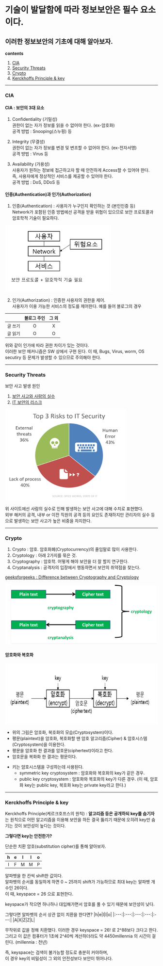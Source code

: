 기술이 발달함에 따라 정보보안은 필수 요소이다.
===================
이러한 정보보안의 기초에 대해 알아보자.
---------------
**contents**  
1. [CIA](#CIA)
2. [Security Threats](#Security-Threats)
3. [Crypto](#Crypto)
4. [Kerckhoffs Principle & key](#Kerckhoffs-Principle-&-key)  
***
### CIA
#### CIA : 보안의 3대 요소
1. Confidentiality (기밀성)  
  권한이 없는 자가 정보를 읽을 수 없어야 한다. (ex-암호화)  
  공격 방법 : Snooping(스누핑) 등
  
2. Integrity (무결성)  
  권한이 없는 자가 정보를 변경 및 변조할 수 없어야 한다. (ex-전자서명)  
  공격 방법 : Virus 등
  
3. Availability (가용성)  
  사용자가 원하는 정보에 접근하고자 할 때 안전하게 Access할 수 있어야 한다.   
  즉, 사용자에게 정상적인 서비스를 제공할 수 있어야 한다.  
  공격 방법 : DoS, DDoS 등
    
    
#### 인증(Authentication)과 인가(Authorization)
1. 인증(Authentication) : 사용자가 누구인지 확인하는 것 (본인인증 등)  
Network가 포함된 인증 방법에선 공격을 받을 위협이 있으므로 보안 프로토콜과 암호학적 기술이 필요하다.  
<img src="/assets/images/Security_Authentication.PNG" width="350" height="220">

2. 인가(Authorization) : 인증한 사용자의 권한을 제어.  
사용자가 이용 가능한 서비스의 정도를 제어한다. 
예를 들어 블로그의 경우  

|  |블로그 주인|그 외|
|:---:|:---:|:---:|
|글 쓰기|O|X|
|글 읽기|O|O|

위와 같이 인가에 따라 권한 차이가 있는 것이다.  
이러한 보안 메커니즘은 SW 상에서 구현 된다. 이 때, Bugs, Virus, worm, OS secutiry 등 문제가 발생할 수 있으므로 주의해야 한다.

***
### Security Threats
보안 사고 발생 원인  

1. [보안 사고와 사람의 실수](https://www.comparitech.com/blog/information-security/human-error-cybersecurity-stats/)  
2. [IT 보안의 리스크](https://www.f5.com/es_es/company/blog/halflings-dragons-and-ddos-attacks)

<img src="/assets/images/Security_HumanError.PNG" width="400" height="300">

위 사이트에선 사람의 실수로 인해 발생하는 보안 사고에 대해 수치로 표현했다.  
외부 해커의 공격, 내부 or 이전 직원의 공격 등의 요인도 존재하지만 관리자의 실수 등으로 발생하는 보안 사고가 높은 비중을 차지한다.   

***
### Crypto
1. Crypto : 암호. 암호화폐(Cryptocurrency)의 줄임말로 많이 사용한다.  
2. Cryptology : 아래 2가지를 묶은 것.
3. Cryptography :  암호학. 어떻게 해야 보안을 더 잘 할지 연구한다.
4. Cryptanalysis : 공격자의 입장에서 행동하면서 보안의 취약점을 찾는다.

[geeksforgeeks : Difference between Cryptography and Cryptology](https://www.geeksforgeeks.org/difference-between-cryptography-and-cryptology/)  

<img src="/assets/images/Security_Crypto.PNG" width="500" height="200">  


#### 암호화와 복호화  

<img src="/assets/images/Security_EncryptDecrypt.PNG" width="700" height="200">   

- 위의 그림은 암호화, 복호화의 모습(Cryptosystem)이다. 
- 평문(plaintext)을 암호화, 복호화할 땐 암호 알고리즘(Cipher) & 암호시스템(Cryptosystem)을 이용한다.  
- 평문을 암호화 한 결과를 암호문(ciphertext)이라고 한다.  
- 암호문을 복화화 한 결과는 평문이다.   

* 키는 암호시스템을 구성하는데 사용된다.
  * symmetric key cryptosystem : 암호화와 복호화의 key가 같은 경우.
  * public key cryptosystem : 암호화와 복호화의 key가 다른 경우. (이 때, 암호화 key는 public key, 복호화 key는 private key라고 한다.)

***

### Kerckhoffs Principle & key
Kerckhoffs Principle(케르크호프스의 원칙) : **알고리즘 등은 공개하되 key를 숨기자**는 원칙으로 어떤 알고리즘을 이용해 보안을 하든 결국 뚫리기 때문에 오히려 key만 숨기는 것이 보안성이 높다는 것이다. 


**그렇다면 key는 안전한가?**  

단순한 치환 암호(substitution cipher)를 통해 알아보자.

|h|e|l|l|o|
|:---:|:---:|:---:|:---:|:---:|
|I|F|M|M|P|  

알파벳을 한 칸씩 shift한 값이다.  
알파벳의 순서를 동일하게 하면 0 ~ 25까지 shift가 가능하므로 최대 key는 알파벳 개수인 26이다.  
이 때, keyspace = 26 으로 표현한다.  


keyspace가 작으면 하나하나 대입해가면서 암호를 풀 수 있기 때문에 보안성이 낮다.  

그렇다면 알파벳의 순서 상관 없이 치환을 한다면?
|h|e|l|l|o|
|:---:|:---:|:---:|:---:|:---:|
|A|X|Z|Z|L| 

무작위로 값을 정해 치환했다. 이러한 경우 keyspace = 26! 로 2^88보다 크다고 한다.  
그리고 이 값은 컴퓨터가 1초에 2^40씩 계산하더라도 약 4450millennia 의 시간이 걸린다. (millennia : 천년)

즉, keyspace는 검색이 불가능할 정도로 충분히 커야하며,  
이 경우 key의 비밀성이 그 외의 안전성보다 보안이 뛰어나다.
